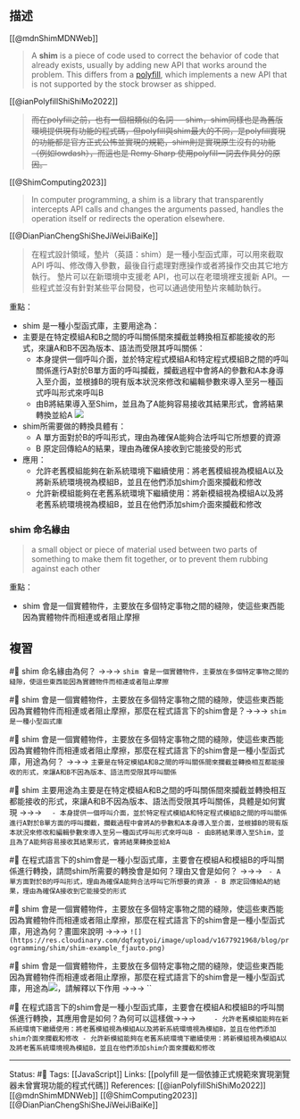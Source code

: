 ## 描述
[[@mdnShimMDNWeb]]
> A **shim** is a piece of code used to correct the behavior of code that already exists, usually by adding new API that works around the problem. This differs from a [polyfill](https://developer.mozilla.org/en-US/docs/Glossary/Polyfill), which implements a new API that is not supported by the stock browser as shipped.

[[@ianPolyfillShiShiMo2022]]
> ~~而在polyfill之前，也有一個相類似的名詞 — shim，shim同樣也是為舊版環境提供現有功能的程式碼，但polyfill與shim最大的不同，是polyfill實現的功能都是官方正式公怖並實現的規範，shim則是實現原生沒有的功能（例如lowdash），而這也是 Remy Sharp 使用polyfill一詞去作具分的原因。~~

[[@ShimComputing2023]]
> In computer programming, a shim is a library that transparently intercepts API calls and changes the arguments passed, handles the operation itself or redirects the operation elsewhere.


[[@DianPianChengShiSheJiWeiJiBaiKe]]
> 在程式設計領域，墊片（英語：shim）是一種小型函式庫，可以用來截取 API 呼叫、修改傳入參數，最後自行處理對應操作或者將操作交由其它地方執行。
> 墊片可以在新環境中支援老 API，也可以在老環境裡支援新 API。一些程式並沒有針對某些平台開發，也可以通過使用墊片來輔助執行。




重點：
- shim 是一種小型函式庫，主要用途為：
- 主要是在特定模組A和B之間的呼叫關係間來攔截並轉換相互都能接收的形式，來讓A和B不因為版本、語法而受限其呼叫關係：
	- 本身提供一個呼叫介面，並於特定程式模組A和特定程式模組B之間的呼叫關係進行A對於B單方面的呼叫攔截，攔截過程中會將A的參數和A本身導入至介面，並根據B的現有版本狀況來修改和編輯參數來導入至另一種函式呼叫形式來呼叫B
	- 由B將結果導入至Shim，並且為了A能夠容易接收其結果形式，會將結果轉換並給A
![](https://res.cloudinary.com/dqfxgtyoi/image/upload/v1677921968/blog/programming/shim/shim-example_fjauto.png)
- shim所需要做的轉換具體有：
	- A 單方面對於B的呼叫形式，理由為確保A能夠合法呼叫它所想要的資源
	- B 原定回傳給A的結果，理由為確保A接收到它能接受的形式
- 應用：
	- 允許老舊模組能夠在新系統環境下繼續使用：將老舊模組視為模組A以及將新系統環境視為模組B，並且在他們添加shim介面來攔截和修改
	- 允許新模組能夠在老舊系統環境下繼續使用：將新模組視為模組A以及將老舊系統環境視為模組B，並且在他們添加shim介面來攔截和修改

### shim 命名緣由

> a small object or piece of material used between two parts of something to make them fit together, or to prevent them rubbing against each other

重點：
- shim 會是一個實體物件，主要放在多個特定事物之間的縫隙，使這些東西能因為實體物件而相連或者阻止摩擦






## 複習

#🧠 shim 命名緣由為何？ ->->-> `shim 會是一個實體物件，主要放在多個特定事物之間的縫隙，使這些東西能因為實體物件而相連或者阻止摩擦`
<!--SR:!2023-09-05,113,250-->

#🧠 shim 會是一個實體物件，主要放在多個特定事物之間的縫隙，使這些東西能因為實體物件而相連或者阻止摩擦，那麼在程式語言下的shim會是？->->-> `shim 是一種小型函式庫`
<!--SR:!2023-09-05,113,250-->

#🧠 shim 會是一個實體物件，主要放在多個特定事物之間的縫隙，使這些東西能因為實體物件而相連或者阻止摩擦，那麼在程式語言下的shim會是一種小型函式庫，用途為何？ ->->-> `主要是在特定模組A和B之間的呼叫關係間來攔截並轉換相互都能接收的形式，來讓A和B不因為版本、語法而受限其呼叫關係`
<!--SR:!2023-10-26,118,230-->

#🧠 shim 主要用途為主要是在特定模組A和B之間的呼叫關係間來攔截並轉換相互都能接收的形式，來讓A和B不因為版本、語法而受限其呼叫關係，具體是如何實現 ->->-> `	- 本身提供一個呼叫介面，並於特定程式模組A和特定程式模組B之間的呼叫關係進行A對於B單方面的呼叫攔截，攔截過程中會將A的參數和A本身導入至介面，並根據B的現有版本狀況來修改和編輯參數來導入至另一種函式呼叫形式來呼叫B - 由B將結果導入至Shim，並且為了A能夠容易接收其結果形式，會將結果轉換並給A`
<!--SR:!2023-08-24,105,250-->




#🧠 在程式語言下的shim會是一種小型函式庫，主要會在模組A和模組B的呼叫關係進行轉換，請問shim所需要的轉換會是如何？理由又會是如何？ ->->-> `	- A 單方面對於B的呼叫形式，理由為確保A能夠合法呼叫它所想要的資源 - B 原定回傳給A的結果，理由為確保A接收到它能接受的形式`
<!--SR:!2023-05-30,52,250-->

#🧠 shim 會是一個實體物件，主要放在多個特定事物之間的縫隙，使這些東西能因為實體物件而相連或者阻止摩擦，那麼在程式語言下的shim會是一種小型函式庫，用途為何？畫圖來說明 ->->-> `![](https://res.cloudinary.com/dqfxgtyoi/image/upload/v1677921968/blog/programming/shim/shim-example_fjauto.png)`
<!--SR:!2023-06-07,61,250-->

#🧠 shim 會是一個實體物件，主要放在多個特定事物之間的縫隙，使這些東西能因為實體物件而相連或者阻止摩擦，那麼在程式語言下的shim會是一種小型函式庫，用途為![](https://res.cloudinary.com/dqfxgtyoi/image/upload/v1677921968/blog/programming/shim/shim-example_fjauto.png)，請解釋以下作用 ->->-> ``
<!--SR:!2023-06-06,58,250-->

#🧠 在程式語言下的shim會是一種小型函式庫，主要會在模組A和模組B的呼叫關係進行轉換，其應用會是如何？為何可以這樣做->->-> `	- 允許老舊模組能夠在新系統環境下繼續使用：將老舊模組視為模組A以及將新系統環境視為模組B，並且在他們添加shim介面來攔截和修改 - 允許新模組能夠在老舊系統環境下繼續使用：將新模組視為模組A以及將老舊系統環境視為模組B，並且在他們添加shim介面來攔截和修改`
<!--SR:!2023-06-08,60,250-->





---
Status: #🌱 
Tags:
[[JavaScript]]
Links:
[[polyfill 是一個依據正式規範來實現瀏覽器未曾實現功能的程式代碼]]
References:
[[@ianPolyfillShiShiMo2022]]
[[@mdnShimMDNWeb]]
[[@ShimComputing2023]]
[[@DianPianChengShiSheJiWeiJiBaiKe]]